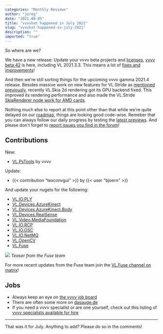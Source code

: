```yaml
---
categories: "Monthly Reviews"
author: "joreg"
date: "2021-08-05"
title: "vvvvhat happened in July 2021"
slug: "vvvvhat-happened-in-july-2021"
description: ""
imported: "true"
---
```



So where are we?

We have a new release: Update your vvvv beta projects and [licenses](https://store.vvvv.org), [vvvv beta 42](/blog/2021/vvvv50beta42) is here, including VL 2021.3.3. This means a lot of [fixes and improvements](https://thegraybook.vvvv.org/changelog/2021.3.html)!

And then we're still sorting things for the upcoming vvvv gamma 2021.4 release. Besides massive work on new features for VL.Stride as [mentioned previously](/blog/2021/vvvvhat-happened-in-june-2021), recently VL.Skia 2d rendering got its GPU backend fixed. This improved its rendering performance and also made the VL.Stride [SkiaRenderer node work for AMD cards](https://discourse.vvvv.org/t/skiarenderer-not-working-since-3-0/18810/33).

Nothing much else to report at this point other than that while we're quite delayed on our [roadmap](https://thegraybook.vvvv.org/roadmap/planned.html), things are looking good code-wise. Remeber that you can always follow our daily progress by testing the [latest previews](visualprogramming.net/#Download). And please don't forget to [report issues you find in the forum](https://discourse.vvvv.org/c/vvvv-gamma/bug/31)!

## Contributions

New:
* [VL.PsTools](https://www.nuget.org/packages/VL.PsTools) by vvvv

Update:
* {{< contribution "texconvgui" >}} by {{< user "bjoern" >}}

And update your nugets for the following:
* [VL.IO.PLY](https://www.nuget.org/packages/VL.IO.PLY/)
* [VL.Devices.AzureKinect](https://www.nuget.org/packages/VL.Devices.AzureKinect)
* [VL.Devices.AzureKinect.Body](https://www.nuget.org/packages/VL.Devices.AzureKinect.Body)
* [VL.Devices.RealSense](https://www.nuget.org/packages/VL.Devices.RealSense)
* [VL.Video.MediaFoundation](https://www.nuget.org/packages/VL.Video.MediaFoundation)
* [VL.IO.RCP](https://www.nuget.org/packages/VL.IO.RCP)
* [VL.IO.OSC](https://www.nuget.org/packages/VL.IO.OSC)
* [VL.IO.NetMQ](https://www.nuget.org/packages/VL.IO.NetMQ)
* [VL.OpenCV](https://www.nuget.org/packages/VL.OpenCV)
* [VL.Fuse](https://www.nuget.org/packages/VL.Fuse)

![](fuse2.jpg) 
*Teaser from the Fuse team*

For more recent updates from the Fuse team join the [VL.Fuse channel on matrix](https://matrix.to/#/#VL.Fuse:matrix.org)!

## Jobs

* Always keep an eye on [the vvvv job board](https://discourse.vvvv.org/c/jobs)
* There are often some more on [dasauge.de](https://dasauge.de/sta/Vvvv/)
* If you need a vvvv specialist or are one yourself, check out this listing of [vvvv specialists available for hire](https://vvvv.org/documentation/vvvv-specialists-available-for-hire)

---

That was it for July. Anything to add? Please do so in the comments!